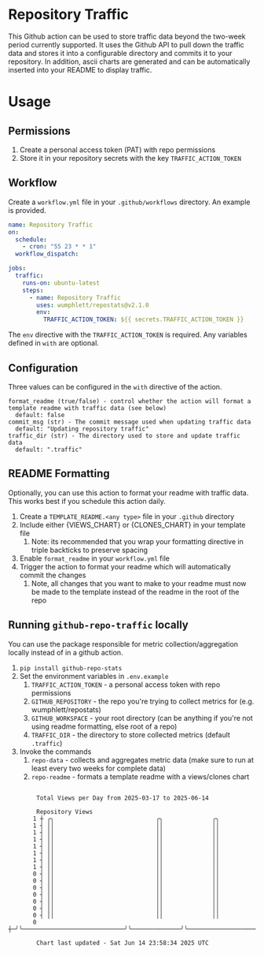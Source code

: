 # Repository Traffic

This Github action can be used to store traffic data beyond the two-week period currently supported.
It uses the Github API to pull down the traffic data and stores it into a configurable directory and commits it to your 
repository. In addition, ascii charts are generated and can be automatically inserted into your README to display traffic.

# Usage
## Permissions
1. Create a personal access token (PAT) with repo permissions
2. Store it in your repository secrets with the key `TRAFFIC_ACTION_TOKEN`

## Workflow
Create a `workflow.yml` file in your `.github/workflows` directory. An example is provided.

```yaml
name: Repository Traffic
on:
  schedule:
    - cron: "55 23 * * 1"
  workflow_dispatch:

jobs:
  traffic:
    runs-on: ubuntu-latest
    steps:
      - name: Repository Traffic
        uses: wumphlett/repostats@v2.1.0
        env:
          TRAFFIC_ACTION_TOKEN: ${{ secrets.TRAFFIC_ACTION_TOKEN }}
```
The `env` directive with the `TRAFFIC_ACTION_TOKEN` is required. Any variables defined in `with` are optional.

## Configuration
Three values can be configured in the `with` directive of the action.
```
format_readme (true/false) - control whether the action will format a template readme with traffic data (see below)
  default: false
commit_msg (str) - The commit message used when updating traffic data
  default: "Updating repository traffic"
traffic_dir (str) - The directory used to store and update traffic data
  default: ".traffic"
```

## README Formatting
Optionally, you can use this action to format your readme with traffic data. This works best if you schedule this action
daily.

1. Create a `TEMPLATE_README.<any type>` file in your `.github` directory
2. Include either {VIEWS_CHART} or {CLONES_CHART} in your template file
   1. Note: its recommended that you wrap your formatting directive in triple backticks to preserve spacing
3. Enable `format_readme` in your `workflow.yml` file
4. Trigger the action to format your readme which will automatically commit the changes
   1. Note, all changes that you want to make to your readme must now be made to the template instead of the readme in the root of the repo

## Running `github-repo-traffic` locally
You can use the package responsible for metric collection/aggregation locally instead of in a github action.

1. `pip install github-repo-stats`
2. Set the environment variables in `.env.example`
   1. `TRAFFIC_ACTION_TOKEN` - a personal access token with repo permissions
   2. `GITHUB_REPOSITORY` - the repo you're trying to collect metrics for (e.g. wumphlett/repostats)
   3. `GITHUB_WORKSPACE` - your root directory (can be anything if you're not using readme formatting, else root of a repo)
   4. `TRAFFIC_DIR` - the directory to store collected metrics (default `.traffic`)
3. Invoke the commands
   1. `repo-data` - collects and aggregates metric data (make sure to run at least every two weeks for complete data)
   2. `repo-readme` - formats a template readme with a views/clones chart

```

        Total Views per Day from 2025-03-17 to 2025-06-14

        Repository Views
       1 ┼ ╭╮                             ╭╮              ╭╮
       1 ┤ ││                             ││              ││
       1 ┤ ││                             ││              ││
       1 ┤ ││                             ││              ││
       1 ┤ ││                             ││              ││
       1 ┤ ││                             ││              ││
       1 ┤ ││                             ││              ││
       1 ┤ ││                             ││              ││
       0 ┤ ││                             ││              ││
       0 ┤ ││                             ││              ││
       0 ┤ ││                             ││              ││
       0 ┤ ││                             ││              ││
       0 ┤ ││                             ││              ││
       0 ┤ ││                             ││              ││
       0 ┤ ││                             ││              ││
       0 ┼─╯╰─────────────────────────────╯╰──────────────╯╰───────────────────────────────────────

        Chart last updated - Sat Jun 14 23:58:34 2025 UTC
        
```

